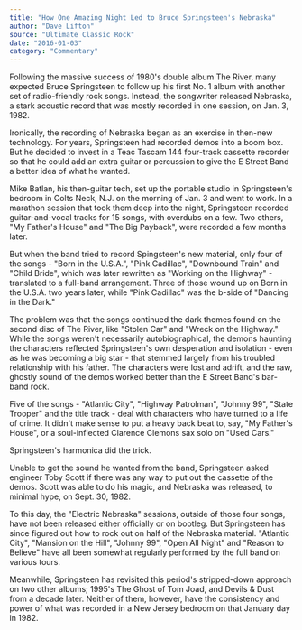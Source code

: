 ```yaml
---
title: "How One Amazing Night Led to Bruce Springsteen's Nebraska"
author: "Dave Lifton"
source: "Ultimate Classic Rock"
date: "2016-01-03"
category: "Commentary"
---
```


Following the massive success of 1980's double album The River, many expected Bruce Springsteen to follow up his first No. 1 album with another set of radio-friendly rock songs. Instead, the songwriter released Nebraska, a stark acoustic record that was mostly recorded in one session, on Jan. 3, 1982.

Ironically, the recording of Nebraska began as an exercise in then-new technology. For years, Springsteen had recorded demos into a boom box. But he decided to invest in a Teac Tascam 144 four-track cassette recorder so that he could add an extra guitar or percussion to give the E Street Band a better idea of what he wanted.

Mike Batlan, his then-guitar tech, set up the portable studio in Springsteen's bedroom in Colts Neck, N.J. on the morning of Jan. 3 and went to work. In a marathon session that took them deep into the night, Springsteen recorded guitar-and-vocal tracks for 15 songs, with overdubs on a few. Two others, "My Father's House" and "The Big Payback", were recorded a few months later.

But when the band tried to record Spingsteen's new material, only four of the songs - "Born in the U.S.A.", "Pink Cadillac", "Downbound Train" and "Child Bride", which was later rewritten as "Working on the Highway" - translated to a full-band arrangement. Three of those wound up on Born in the U.S.A. two years later, while "Pink Cadillac" was the b-side of "Dancing in the Dark."

The problem was that the songs continued the dark themes found on the second disc of The River, like "Stolen Car" and "Wreck on the Highway." While the songs weren't necessarily autobiographical, the demons haunting the characters reflected Springsteen's own desperation and isolation - even as he was becoming a big star - that stemmed largely from his troubled relationship with his father. The characters were lost and adrift, and the raw, ghostly sound of the demos worked better than the E Street Band's bar-band rock.

Five of the songs - "Atlantic City", "Highway Patrolman", "Johnny 99", "State Trooper" and the title track - deal with characters who have turned to a life of crime. It didn't make sense to put a heavy back beat to, say, "My Father's House", or a soul-inflected Clarence Clemons sax solo on "Used Cars."

Springsteen's harmonica did the trick.

Unable to get the sound he wanted from the band, Springsteen asked engineer Toby Scott if there was any way to put out the cassette of the demos. Scott was able to do his magic, and Nebraska was released, to minimal hype, on Sept. 30, 1982.

To this day, the "Electric Nebraska" sessions, outside of those four songs, have not been released either officially or on bootleg. But Springsteen has since figured out how to rock out on half of the Nebraska material. "Atlantic City", "Mansion on the Hill", "Johnny 99", "Open All Night" and "Reason to Believe" have all been somewhat regularly performed by the full band on various tours.

Meanwhile, Springsteen has revisited this period's stripped-down approach on two other albums; 1995's The Ghost of Tom Joad, and Devils & Dust from a decade later. Neither of them, however, have the consistency and power of what was recorded in a New Jersey bedroom on that January day in 1982.